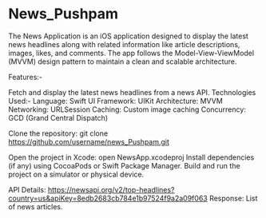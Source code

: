 # News_Pushpam

The News Application is an iOS application designed to display the latest news headlines along with related information like article descriptions, images, likes, and comments. The app follows the Model-View-ViewModel (MVVM) design pattern to maintain a clean and scalable architecture.

Features:-

Fetch and display the latest news headlines from a news API.
Technologies Used:-
Language: Swift
UI Framework: UIKit
Architecture: MVVM
Networking: URLSession
Caching: Custom image caching
Concurrency: GCD (Grand Central Dispatch)

Clone the repository: git clone https://github.com/username/news_Pushpam.git

Open the project in Xcode: open NewsApp.xcodeproj
Install dependencies (if any) using CocoaPods or Swift Package Manager.
Build and run the project on a simulator or physical device.

API Details: https://newsapi.org/v2/top-headlines?country=us&apiKey=8edb2683cb784e1b97524f9a2a09f063
Response: List of news articles.
